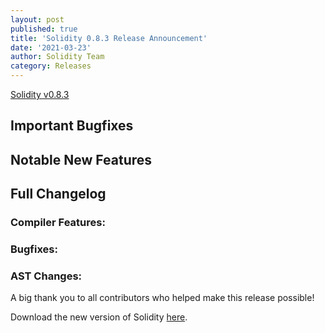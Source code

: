 ```yaml
---
layout: post
published: true
title: 'Solidity 0.8.3 Release Announcement'
date: '2021-03-23'
author: Solidity Team
category: Releases
---
```


[Solidity v0.8.3](https://github.com/ethereum/solidity/releases/tag/v0.8.3) 

## Important Bugfixes

## Notable New Features




## Full Changelog

### Compiler Features:


### Bugfixes:


### AST Changes:


A big thank you to all contributors who helped make this release possible!

Download the new version of Solidity [here](https://github.com/ethereum/solidity/releases/tag/v0.8.3).
